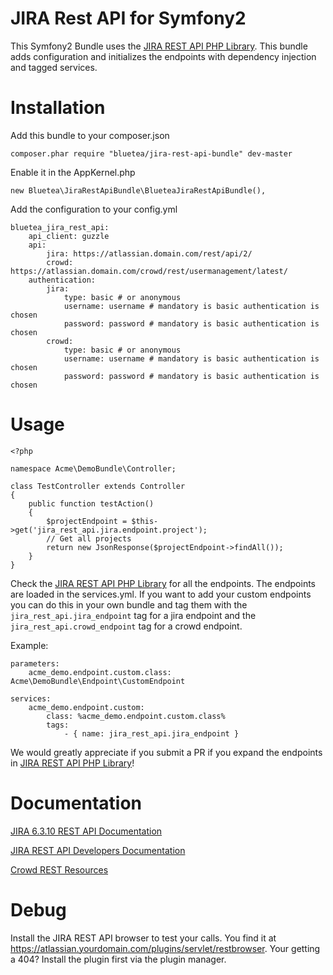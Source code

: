 JIRA Rest API for Symfony2
==========================

This Symfony2 Bundle uses the <a href="https://github.com/BlueTeaNL/JIRA-Rest-API-PHP">JIRA REST API PHP Library</a>.
This bundle adds configuration and initializes the endpoints with dependency injection and tagged services.

# Installation

Add this bundle to your composer.json

```
composer.phar require "bluetea/jira-rest-api-bundle" dev-master
```

Enable it in the AppKernel.php

```
new Bluetea\JiraRestApiBundle\BlueteaJiraRestApiBundle(),
```

Add the configuration to your config.yml

```
bluetea_jira_rest_api:
    api_client: guzzle
    api:
        jira: https://atlassian.domain.com/rest/api/2/
        crowd: https://atlassian.domain.com/crowd/rest/usermanagement/latest/
    authentication:
        jira:
            type: basic # or anonymous
            username: username # mandatory is basic authentication is chosen
            password: password # mandatory is basic authentication is chosen
        crowd:
            type: basic # or anonymous
            username: username # mandatory is basic authentication is chosen
            password: password # mandatory is basic authentication is chosen
```

# Usage


```
<?php

namespace Acme\DemoBundle\Controller;

class TestController extends Controller
{
    public function testAction()
    {
        $projectEndpoint = $this->get('jira_rest_api.jira.endpoint.project');
        // Get all projects
        return new JsonResponse($projectEndpoint->findAll());
    }
}
```

Check the <a href="https://github.com/BlueTeaNL/JIRA-Rest-API-PHP">JIRA REST API PHP Library</a> for all the endpoints.
The endpoints are loaded in the services.yml. If you want to add your custom endpoints you can do this in your own bundle
and tag them with the `jira_rest_api.jira_endpoint` tag for a jira endpoint and the `jira_rest_api.crowd_endpoint` tag
for a crowd endpoint.

Example:

```
parameters:
    acme_demo.endpoint.custom.class: Acme\DemoBundle\Endpoint\CustomEndpoint

services:
    acme_demo.endpoint.custom:
        class: %acme_demo.endpoint.custom.class%
        tags:
            - { name: jira_rest_api.jira_endpoint }
```

We would greatly appreciate if you submit a PR if you expand the endpoints in <a href="https://github.com/BlueTeaNL/JIRA-Rest-API-PHP">JIRA REST API PHP Library</a>!

# Documentation

<a href="https://docs.atlassian.com/jira/REST/6.3.10/">JIRA 6.3.10 REST API Documentation</a>

<a href="https://developer.atlassian.com/display/JIRADEV/JIRA+REST+APIs">JIRA REST API Developers Documentation</a>

<a href="https://developer.atlassian.com/display/CROWDDEV/Crowd+REST+Resources">Crowd REST Resources</a>

# Debug

Install the JIRA REST API browser to test your calls. You find it at https://atlassian.yourdomain.com/plugins/servlet/restbrowser.
Your getting a 404? Install the plugin first via the plugin manager.
